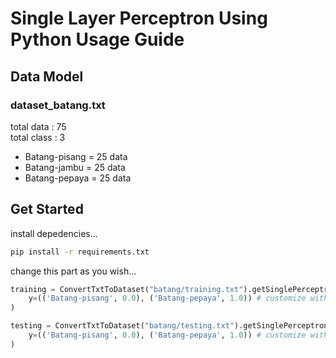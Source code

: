 # Single Layer Perceptron Using Python Usage Guide

## Data Model

### dataset_batang.txt
total data : 75 <br />
total class : 3
- Batang-pisang = 25 data
- Batang-jambu = 25 data
- Batang-pepaya = 25 data

## Get Started

install depedencies...

```bash
pip install -r requirements.txt
```
change this part as you wish...

```python
training = ConvertTxtToDataset("batang/training.txt").getSinglePerceptronDataset(
    y=(('Batang-pisang', 0.0), ('Batang-pepaya', 1.0)) # customize with datasete class
)

testing = ConvertTxtToDataset("batang/testing.txt").getSinglePerceptronDataset(
    y=(('Batang-pisang', 0.0), ('Batang-pepaya', 1.0)) # customize with datasete class
)
```
